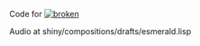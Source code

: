 Code for [![broken](http://i3.ytimg.com/vi/ojtbZE0RAW4/hqdefault.jpg)](https://www.youtube.com/watch?v=ojtbZE0RAW4)

Audio at shiny/compositions/drafts/esmerald.lisp
